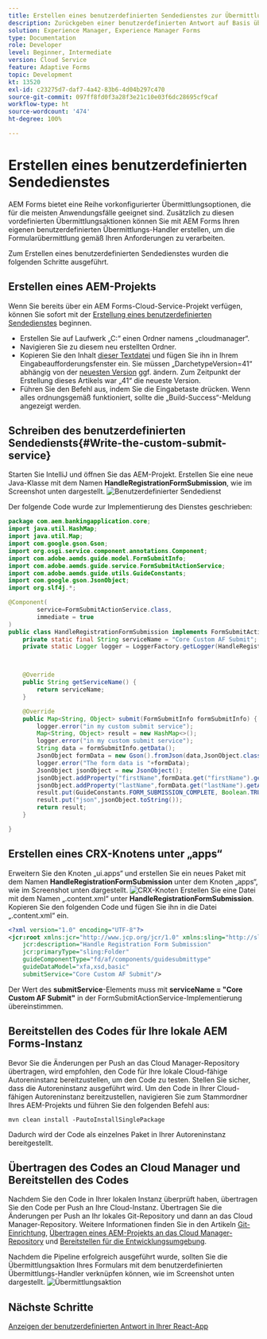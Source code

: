 ```yaml
---
title: Erstellen eines benutzerdefinierten Sendedienstes zur Übermittlung adaptiver Headless-Formulare
description: Zurückgeben einer benutzerdefinierten Antwort auf Basis übermittelter Daten
solution: Experience Manager, Experience Manager Forms
type: Documentation
role: Developer
level: Beginner, Intermediate
version: Cloud Service
feature: Adaptive Forms
topic: Development
kt: 13520
exl-id: c23275d7-daf7-4a42-83b6-4d04b297c470
source-git-commit: 097ff8fd0f3a28f3e21c10e03f6dc28695cf9caf
workflow-type: ht
source-wordcount: '474'
ht-degree: 100%

---
```


# Erstellen eines benutzerdefinierten Sendedienstes 

AEM Forms bietet eine Reihe vorkonfigurierter Übermittlungsoptionen, die für die meisten Anwendungsfälle geeignet sind. Zusätzlich zu diesen vordefinierten Übermittlungsaktionen können Sie mit AEM Forms Ihren eigenen benutzerdefinierten Übermittlungs-Handler erstellen, um die Formularübermittlung gemäß Ihren Anforderungen zu verarbeiten.

Zum Erstellen eines benutzerdefinierten Sendedienstes wurden die folgenden Schritte ausgeführt.

## Erstellen eines AEM-Projekts

Wenn Sie bereits über ein AEM Forms-Cloud-Service-Projekt verfügen, können Sie sofort mit der [Erstellung eines benutzerdefinierten Sendedienstes](#Write-the-custom-submit-service) beginnen.

* Erstellen Sie auf Laufwerk „C:“ einen Ordner namens „cloudmanager“.
* Navigieren Sie zu diesem neu erstellten Ordner.
* Kopieren Sie den Inhalt [dieser Textdatei](./assets/creating-maven-project.txt) und fügen Sie ihn in Ihrem Eingabeaufforderungsfenster ein. Sie müssen „DarchetypeVersion=41“ abhängig von der [neuesten Version](https://github.com/adobe/aem-project-archetype/releases) ggf. ändern. Zum Zeitpunkt der Erstellung dieses Artikels war „41“ die neueste Version.
* Führen Sie den Befehl aus, indem Sie die Eingabetaste drücken. Wenn alles ordnungsgemäß funktioniert, sollte die „Build-Success“-Meldung angezeigt werden.

## Schreiben des benutzerdefinierten Sendediensts{#Write-the-custom-submit-service}

Starten Sie IntelliJ und öffnen Sie das AEM-Projekt. Erstellen Sie eine neue Java-Klasse mit dem Namen **HandleRegistrationFormSubmission**, wie im Screenshot unten dargestellt.
![Benutzerdefinierter Sendedienst](./assets/custom-submit-service.png)

Der folgende Code wurde zur Implementierung des Dienstes geschrieben:

```java
package com.aem.bankingapplication.core;
import java.util.HashMap;
import java.util.Map;
import com.google.gson.Gson;
import org.osgi.service.component.annotations.Component;
import com.adobe.aemds.guide.model.FormSubmitInfo;
import com.adobe.aemds.guide.service.FormSubmitActionService;
import com.adobe.aemds.guide.utils.GuideConstants;
import com.google.gson.JsonObject;
import org.slf4j.*;

@Component(
        service=FormSubmitActionService.class,
        immediate = true
)
public class HandleRegistrationFormSubmission implements FormSubmitActionService {
    private static final String serviceName = "Core Custom AF Submit";
    private static Logger logger = LoggerFactory.getLogger(HandleRegistrationFormSubmission.class);



    @Override
    public String getServiceName() {
        return serviceName;
    }

    @Override
    public Map<String, Object> submit(FormSubmitInfo formSubmitInfo) {
        logger.error("in my custom submit service");
        Map<String, Object> result = new HashMap<>();
        logger.error("in my custom submit service");
        String data = formSubmitInfo.getData();
        JsonObject formData = new Gson().fromJson(data,JsonObject.class);
        logger.error("The form data is "+formData);
        JsonObject jsonObject = new JsonObject();
        jsonObject.addProperty("firstName",formData.get("firstName").getAsString());
        jsonObject.addProperty("lastName",formData.get("lastName").getAsString());
        result.put(GuideConstants.FORM_SUBMISSION_COMPLETE, Boolean.TRUE);
        result.put("json",jsonObject.toString());
        return result;
    }

}
```

## Erstellen eines CRX-Knotens unter „apps“

Erweitern Sie den Knoten „ui.apps“ und erstellen Sie ein neues Paket mit dem Namen **HandleRegistrationFormSubmission** unter dem Knoten „apps“, wie im Screenshot unten dargestellt.
![CRX-Knoten](./assets/crx-node.png)
Erstellen Sie eine Datei mit dem Namen „.content.xml“ unter **HandleRegistrationFormSubmission**. Kopieren Sie den folgenden Code und fügen Sie ihn in die Datei „.content.xml“ ein.

```xml
<?xml version="1.0" encoding="UTF-8"?>
<jcr:root xmlns:jcr="http://www.jcp.org/jcr/1.0" xmlns:sling="http://sling.apache.org/jcr/sling/1.0"
    jcr:description="Handle Registration Form Submission"
    jcr:primaryType="sling:Folder"
    guideComponentType="fd/af/components/guidesubmittype"
    guideDataModel="xfa,xsd,basic"
    submitService="Core Custom AF Submit"/>
```

Der Wert des **submitService**-Elements muss mit **serviceName = &quot;Core Custom AF Submit&quot;** in der FormSubmitActionService-Implementierung übereinstimmen.

## Bereitstellen des Codes für Ihre lokale AEM Forms-Instanz

Bevor Sie die Änderungen per Push an das Cloud Manager-Repository übertragen, wird empfohlen, den Code für Ihre lokale Cloud-fähige Autoreninstanz bereitzustellen, um den Code zu testen. Stellen Sie sicher, dass die Autoreninstanz ausgeführt wird.
Um den Code in Ihrer Cloud-fähigen Autoreninstanz bereitzustellen, navigieren Sie zum Stammordner Ihres AEM-Projekts und führen Sie den folgenden Befehl aus:

```
mvn clean install -PautoInstallSinglePackage
```

Dadurch wird der Code als einzelnes Paket in Ihrer Autoreninstanz bereitgestellt.

## Übertragen des Codes an Cloud Manager und Bereitstellen des Codes

Nachdem Sie den Code in Ihrer lokalen Instanz überprüft haben, übertragen Sie den Code per Push an Ihre Cloud-Instanz.
Übertragen Sie die Änderungen per Push an Ihr lokales Git-Repository und dann an das Cloud Manager-Repository. Weitere Informationen finden Sie in den Artikeln [Git-Einrichtung](https://experienceleague.adobe.com/docs/experience-manager-learn/cloud-service/forms/developing-for-cloud-service/setup-git.html?lang=de), [Übertragen eines AEM-Projekts an das Cloud Manager-Repository](https://experienceleague.adobe.com/docs/experience-manager-learn/cloud-service/forms/developing-for-cloud-service/push-project-to-cloud-manager-git.html?lang=de) und [Bereitstellen für die Entwicklungsumgebung](https://experienceleague.adobe.com/docs/experience-manager-learn/cloud-service/forms/developing-for-cloud-service/deploy-to-dev-environment.html?lang=de).

Nachdem die Pipeline erfolgreich ausgeführt wurde, sollten Sie die Übermittlungsaktion Ihres Formulars mit dem benutzerdefinierten Übermittlungs-Handler verknüpfen können, wie im Screenshot unten dargestellt.
![Übermittlungsaktion](./assets/configure-submit-action.png)

## Nächste Schritte

[Anzeigen der benutzerdefinierten Antwort in Ihrer React-App](./handle-response-react-app.md)
